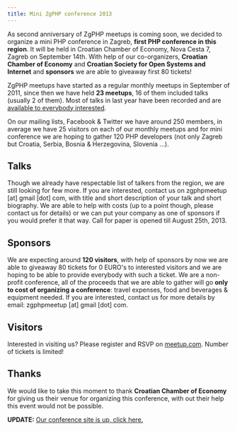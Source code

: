 ```yaml
---
title: Mini ZgPHP conference 2013
---
```


As second anniversary of ZgPHP meetups is coming soon, we decided to organize a
mini PHP conference in Zagreb, **first PHP conference in this region**. It will
be held in Croatian Chamber of Economy, Nova Cesta 7, Zagreb on September 14th.
With help of our co-organizers, **Croatian Chamber of Economy** and **Croatian
Society for Open Systems and Internet** and **sponsors** we are able to giveaway
first 80 tickets!

ZgPHP meetups have started as a regular monthly meetups in September of 2011,
since then we have held **23 meetups**, 16 of them included talks (usually 2 of
them). Most of talks in last year have been recorded and are [available to
everybody interested](/talks/).

<!-- break -->

On our mailing lists, Facebook & Twitter we have around 250 members, in average
we have 25 visitors on each of our monthly meetups and for mini conference we
are hoping to gather 120 PHP developers (not only Zagreb but Croatia, Serbia,
Bosnia & Herzegovina, Slovenia ...).

## Talks

Though we already have respectable list of talkers from the region, we are still
looking for few more. If you are interested, contact us on zgphpmeetup [at]
gmail [dot] com, with title and short description of your talk and short
biography. We are able to help with costs (up to a point though, please contact
us for details) or we can put your company as one of sponsors if you would
prefer it that way. Call for paper is opened till August 25th, 2013.

## Sponsors

We are expecting around **120 visitors**, with help of sponsors by now we are
able to giveaway 80 tickets for 0 EURO's to interested visitors and we are
hoping to be able to provide everybody with such a ticket. We are a non-profit
conference, all of the proceeds that we are able to gather will go **only to
cost of organizing a conference**: travel expenses, food and beverages &
equipment needed. If you are interested, contact us for more details by email:
zgphpmeetup [at] gmail [dot] com.

## Visitors

Interested in visiting us? Please register and RSVP on [meetup.com][meetup].
Number of tickets is limited!

## Thanks

We would like to take this moment to thank **Croatian Chamber of Economy** for
giving us their venue for organizing this conference, with out their help this
event would not be possible.

**UPDATE:** [Our conference site is up, click here.](http://2013.zgphp.org/)

[meetup]: http://www.meetup.com/ZgPHP-meetup/events/132112512/
